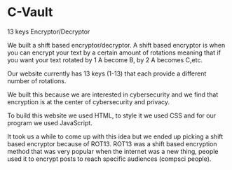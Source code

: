 # C-Vault
13 keys Encryptor/Decryptor 

We built a shift based encryptor/decryptor. A shift based encryptor is when you can encrypt your text by a certain amount of rotations meaning that if you want your text rotated by 1 A become B, by 2 A becomes C,etc.

Our website currently has 13 keys (1-13) that each provide a different number of rotations.

We built this because we are interested in cybersecurity and we find that encryption is at the center of cybersecurity and privacy.

To build this website we used HTML, to style it we used CSS and for our program we used JavaScript.

It took us a while to come up with this idea but we ended up picking a shift based encryptor because of ROT13. ROT13 was a shift based encryption method that was very popular when the internet was a new thing, people used it to encrypt posts to reach specific audiences (compsci people).